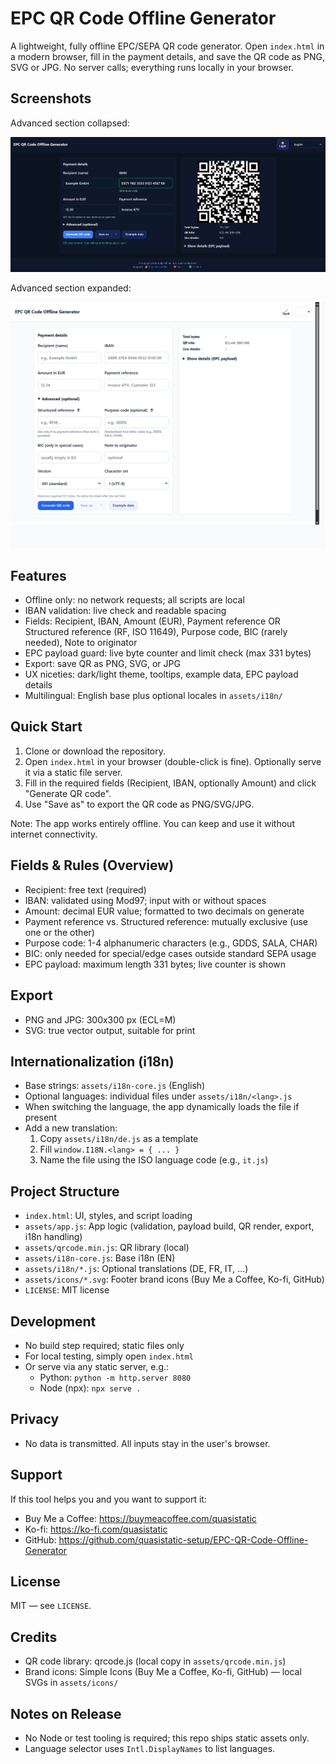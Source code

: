 # EPC QR Code Offline Generator

A lightweight, fully offline EPC/SEPA QR code generator. Open `index.html` in a modern browser, fill in the payment details, and save the QR code as PNG, SVG or JPG. No server calls; everything runs locally in your browser.

## Screenshots
Advanced section collapsed:

![Advanced collapsed](docs/screenshots/advanced-collapsed.png)

Advanced section expanded:

![Advanced expanded](docs/screenshots/advanced-expanded.png)

## Features
- Offline only: no network requests; all scripts are local
- IBAN validation: live check and readable spacing
- Fields: Recipient, IBAN, Amount (EUR), Payment reference OR Structured reference (RF, ISO 11649), Purpose code, BIC (rarely needed), Note to originator
- EPC payload guard: live byte counter and limit check (max 331 bytes)
- Export: save QR as PNG, SVG, or JPG
- UX niceties: dark/light theme, tooltips, example data, EPC payload details
- Multilingual: English base plus optional locales in `assets/i18n/`

## Quick Start
1. Clone or download the repository.
2. Open `index.html` in your browser (double-click is fine). Optionally serve it via a static file server.
3. Fill in the required fields (Recipient, IBAN, optionally Amount) and click "Generate QR code".
4. Use "Save as" to export the QR code as PNG/SVG/JPG.

Note: The app works entirely offline. You can keep and use it without internet connectivity.

## Fields & Rules (Overview)
- Recipient: free text (required)
- IBAN: validated using Mod97; input with or without spaces
- Amount: decimal EUR value; formatted to two decimals on generate
- Payment reference vs. Structured reference: mutually exclusive (use one or the other)
- Purpose code: 1-4 alphanumeric characters (e.g., GDDS, SALA, CHAR)
- BIC: only needed for special/edge cases outside standard SEPA usage
- EPC payload: maximum length 331 bytes; live counter is shown

## Export
- PNG and JPG: 300x300 px (ECL=M)
- SVG: true vector output, suitable for print

## Internationalization (i18n)
- Base strings: `assets/i18n-core.js` (English)
- Optional languages: individual files under `assets/i18n/<lang>.js`
- When switching the language, the app dynamically loads the file if present
- Add a new translation:
  1) Copy `assets/i18n/de.js` as a template
  2) Fill `window.I18N.<lang> = { ... }`
  3) Name the file using the ISO language code (e.g., `it.js`)

## Project Structure
- `index.html`: UI, styles, and script loading
- `assets/app.js`: App logic (validation, payload build, QR render, export, i18n handling)
- `assets/qrcode.min.js`: QR library (local)
- `assets/i18n-core.js`: Base i18n (EN)
- `assets/i18n/*.js`: Optional translations (DE, FR, IT, ...)
- `assets/icons/*.svg`: Footer brand icons (Buy Me a Coffee, Ko-fi, GitHub)
- `LICENSE`: MIT license

## Development
- No build step required; static files only
- For local testing, simply open `index.html`
- Or serve via any static server, e.g.:
  - Python: `python -m http.server 8080`
  - Node (npx): `npx serve .`

## Privacy
- No data is transmitted. All inputs stay in the user's browser.

## Support
If this tool helps you and you want to support it:
- Buy Me a Coffee: https://buymeacoffee.com/quasistatic
- Ko-fi: https://ko-fi.com/quasistatic
- GitHub: https://github.com/quasistatic-setup/EPC-QR-Code-Offline-Generator

## License
MIT — see `LICENSE`.

## Credits
- QR code library: qrcode.js (local copy in `assets/qrcode.min.js`)
- Brand icons: Simple Icons (Buy Me a Coffee, Ko-fi, GitHub) — local SVGs in `assets/icons/`

## Notes on Release
- No Node or test tooling is required; this repo ships static assets only.
- Language selector uses `Intl.DisplayNames` to list languages.

